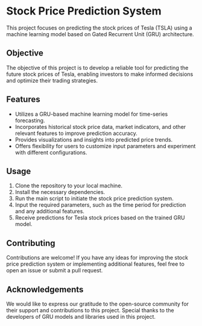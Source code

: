 # Stock Price Prediction System

This project focuses on predicting the stock prices of Tesla (TSLA) using a machine learning model based on Gated Recurrent Unit (GRU) architecture.

## Objective
The objective of this project is to develop a reliable tool for predicting the future stock prices of Tesla, enabling investors to make informed decisions and optimize their trading strategies.

## Features
- Utilizes a GRU-based machine learning model for time-series forecasting.
- Incorporates historical stock price data, market indicators, and other relevant features to improve prediction accuracy.
- Provides visualizations and insights into predicted price trends.
- Offers flexibility for users to customize input parameters and experiment with different configurations.

## Usage
1. Clone the repository to your local machine.
2. Install the necessary dependencies.
3. Run the main script to initiate the stock price prediction system.
4. Input the required parameters, such as the time period for prediction and any additional features.
5. Receive predictions for Tesla stock prices based on the trained GRU model.

## Contributing
Contributions are welcome! If you have any ideas for improving the stock price prediction system or implementing additional features, feel free to open an issue or submit a pull request.

## Acknowledgements
We would like to express our gratitude to the open-source community for their support and contributions to this project. Special thanks to the developers of GRU models and libraries used in this project.
